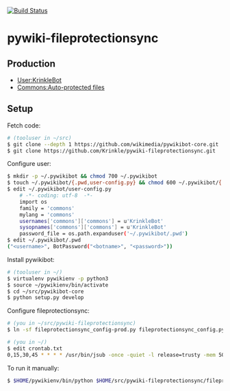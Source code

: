 [![Build Status](https://travis-ci.org/Krinkle/pywiki-fileprotectionsync.svg?branch=master)](https://travis-ci.org/Krinkle/pywiki-fileprotectionsync)

# pywiki-fileprotectionsync

## Production

* [User:KrinkleBot](https://commons.wikimedia.org/wiki/User:KrinkleBot)
* [Commons:Auto-protected files](https://commons.wikimedia.org/wiki/Commons:Auto-protected_files)


## Setup

Fetch code:

```bash
# (tooluser in ~/src)
$ git clone --depth 1 https://github.com/wikimedia/pywikibot-core.git
$ git clone https://github.com/Krinkle/pywiki-fileprotectionsync.git
```

Configure user:

```bash
$ mkdir -p ~/.pywikibot && chmod 700 ~/.pywikibot
$ touch ~/.pywikibot/{.pwd,user-config.py} && chmod 600 ~/.pywikibot/{.pwd,user-config.py}
$ edit ~/.pywikibot/user-config.py
	# -*- coding: utf-8  -*-
	import os
	family = 'commons'
	mylang = 'commons'
	usernames['commons']['commons'] = u'KrinkleBot'
	sysopnames['commons']['commons'] = u'KrinkleBot'
	password_file = os.path.expanduser('~/.pywikibot/.pwd')
$ edit ~/.pywikibot/.pwd
("<username>", BotPassword("<botname>", "<password>"))
```

Install pywikibot:

```bash
# (tooluser in ~/)
$ virtualenv pywikienv -p python3
$ source ~/pywikienv/bin/activate
$ cd ~/src/pywikibot-core
$ python setup.py develop
```

Configure fileprotectionsync:

```bash
# (you in ~/src/pywiki-fileprotectionsync)
$ ln -sf fileprotectionsync_config-prod.py fileprotectionsync_config.py

# (you in ~/)
$ edit crontab.txt
0,15,30,45 * * * * /usr/bin/jsub -once -quiet -l release=trusty -mem 500m -N fileprotectionsync $HOME/pywikienv/bin/python $HOME/src/pywiki-fileprotectionsync/fileprotectionsync.py
```

To run it manually:

```bash
$ $HOME/pywikienv/bin/python $HOME/src/pywiki-fileprotectionsync/fileprotectionsync.py
```

